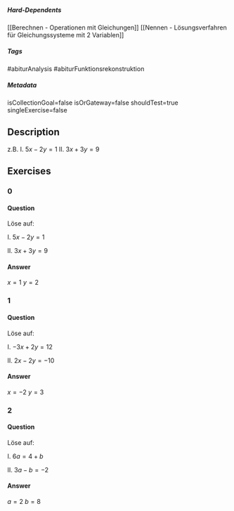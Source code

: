 ##### Hard-Dependents
[[Berechnen - Operationen mit Gleichungen]]
[[Nennen - Lösungsverfahren für Gleichungssysteme mit 2 Variablen]]
##### Tags
#abiturAnalysis
#abiturFunktionsrekonstruktion
##### Metadata
isCollectionGoal=false
isOrGateway=false
shouldTest=true
singleExercise=false
## Description
z.B. I. $5x-2y=1$ II. $3x+3y=9$ 
## Exercises
### 0
#### Question
Löse auf:

I. $5x-2y=1$

II. $3x+3y=9$
#### Answer
$x=1$
$y=2$
### 1
#### Question
Löse auf:

I. $-3x+2y=12$

II. $2x-2y=-10$
#### Answer
$x=-2$
$y=3$
### 2
#### Question
Löse auf:

I. $6a=4+b$

II. $3a-b=-2$
#### Answer
$a=2$
$b=8$
